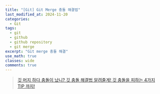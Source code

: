 ```yaml
---
title: "[Git] Git Merge 충돌 해결법"
last_modified_at: 2024-11-20
categories:
  - Git
tags:
  - git
  - github
  - github repository
  - git merge
excerpt: "Git merge 충돌 해결"
use_math: true
classes: wide
comments: true
---
```


> [깃 머지 하다 충돌이 났니? 깃 충돌 해결법 알려줄게! 깃 충돌을 피하는 4가지 TIP 까지!](https://www.youtube.com/watch?v=PGQIJE4tHAs)




